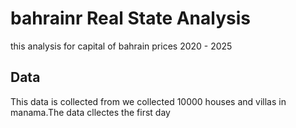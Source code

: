 # bahrainr Real State Analysis
this analysis for capital of bahrain prices 2020 - 2025
## Data
This data is collected from
we collected 10000 houses and villas in manama.The data cllectes the first day 

